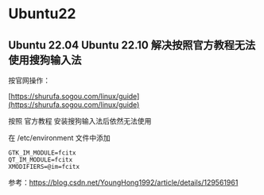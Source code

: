 # Ubuntu22

## Ubuntu 22.04 Ubuntu 22.10 解决按照官方教程无法使用搜狗输入法

按官网操作：

[https://shurufa.sogou.com/linux/guide](https://shurufa.sogou.com/linux/guide)

按照 官方教程 安装搜狗输入法后依然无法使用

在 /etc/environment 文件中添加

```shell
GTK_IM_MODULE=fcitx
QT_IM_MODULE=fcitx
XMODIFIERS=@im=fcitx
```

参考：https://blog.csdn.net/YoungHong1992/article/details/129561961